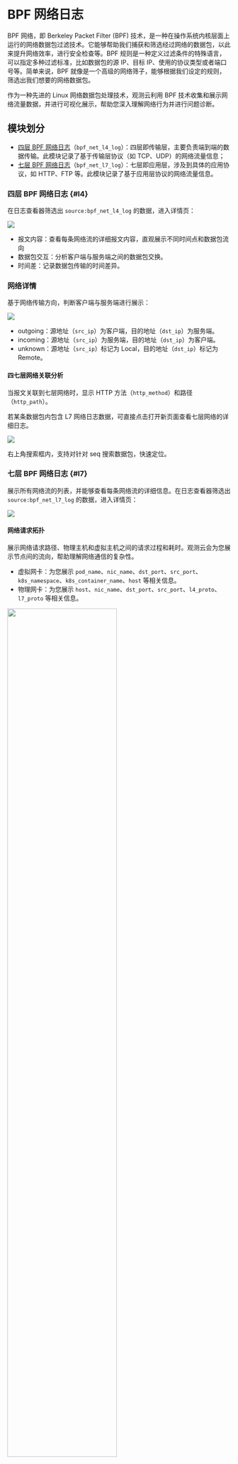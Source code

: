 # BPF 网络日志

BPF 网络，即 Berkeley Packet Filter (BPF) 技术，是一种在操作系统内核层面上运行的网络数据包过滤技术。它能够帮助我们捕获和筛选经过网络的数据包，以此来提升网络效率，进行安全检查等。BPF 规则是一种定义过滤条件的特殊语言，可以指定多种过滤标准，比如数据包的源 IP、目标 IP、使用的协议类型或者端口号等。简单来说，BPF 就像是一个高级的网络筛子，能够根据我们设定的规则，筛选出我们想要的网络数据包。

作为一种先进的 Linux 网络数据包处理技术，观测云利用 BPF 技术收集和展示网络流量数据，并进行可视化展示，帮助您深入理解网络行为并进行问题诊断。

## 模块划分

- [四层 BPF 网络日志](#l4)（`bpf_net_l4_log`）：四层即传输层，主要负责端到端的数据传输。此模块记录了基于传输层协议（如 TCP、UDP）的网络流量信息；  
- [七层 BPF 网络日志](#l7)（`bpf_net_l7_log`）：七层即应用层，涉及到具体的应用协议，如 HTTP、FTP 等。此模块记录了基于应用层协议的网络流量信息。

### 四层 BPF 网络日志 {#l4}

在日志查看器筛选出 `source:bpf_net_l4_log` 的数据，进入详情页：

![](img/bpf_net_l4_log-1.png)

* 报文内容：查看每条网络流的详细报文内容，直观展示不同时间点和数据包流向
* 数据包交互：分析客户端与服务端之间的数据包交换。
* 时间差：记录数据包传输的时间差异。

### 网络详情

基于网络传输方向，判断客户端与服务端进行展示：

![](img/bpf_net_l4_log-2.png)

* outgoing：源地址（`src_ip`）为客户端，目的地址（`dst_ip`）为服务端。
* incoming：源地址（`src_ip`）为服务端，目的地址（`dst_ip`）为客户端。
* unknown：源地址（`src_ip`）标记为 Local，目的地址（`dst_ip`）标记为 Remote。

#### 四七层网络关联分析

当报文关联到七层网络时，显示 HTTP 方法（`http_method`）和路径（`http_path`）。

若某条数据包内包含 L7 网络日志数据，可直接点击打开新页面查看七层网络的详细日志。

![](img/bpf_net_l4_log-1.gif)

右上角搜索框内，支持对针对 seq 搜索数据包，快速定位。

### 七层 BPF 网络日志 {#l7}

展示所有网络流的列表，并能够查看每条网络流的详细信息。在日志查看器筛选出 `source:bpf_net_l7_log` 的数据，进入详情页：

![](img/bpf_net_l7_log.png)


#### 网络请求拓扑

展示网络请求路径、物理主机和虚拟主机之间的请求过程和耗时。观测云会为您展示节点间的流向，帮助理解网络通信的复杂性。

- 虚拟网卡：为您展示 `pod_name`、`nic_name`、`dst_port`、`src_port`、`k8s_namespace`、`k8s_container_name`、`host` 等相关信息。
- 物理网卡：为您展示 `host`、`nic_name`、`dst_port`、`src_port`、`l4_proto`、`l7_proto` 等相关信息。


<img src="../img/bpf_net_l7_log-1.png" width="70%" >

若存在外部未知网络情况，则显示 N/A。

<img src="../img/bpf_net_l7_log-2.png" width="70%" >

- hover 在网卡节点的端口上，即可显示 `ip:port`。
- 若需查看网络数据详情，hover 在网卡节点上，点击右上角 :fontawesome-solid-arrow-up-right-from-square: 按钮即可跳转至对应页面。

![](img/bpf_net_l7_log-4.png)

#### 关联网络日志

观测云基于单连接请求、跨网卡请求和传输层请求三个维度展示相关的日志数据。


* 单连接请求：客户端与服务器之间通过单个网络连接进行的请求和响应。
* 跨网卡请求：跨越不同网卡进行的请求。例如，在虚拟化环境中，请求可能从虚拟机的一个虚拟网卡发起，然后通过宿主机的物理网卡发送到另一个虚拟机或外部服务器。
* 传输层请求：指的是传输层网络日志，如 TCP 或 UDP 协议中进行的请求。


![](img/bpf_net_l7_log-3.png)

- 点击右侧 :material-reorder-horizontal: 可修改网络日志显示列：

![](img/bpf_net_l7_log-5.png)

## 网络问题排查示例

当发生网络问题时，可以按照以下步骤进行 BPF 网络故障排查：

1. 确认问题现象：记录下网络问题的表现，如连接超时、数据包丢失等。
2. 查看四层日志：通过 `bpf_net_l4_log` 查看相关网络流的基本信息，确认传输方向和数据包的基本信息。
3. 深入七层日志：如果问题可能涉及应用层，通过 `bpf_net_l7_log` 查看应用层的详细交互。
4. 分析网络拓扑：利用网络请求拓扑功能，检查虚拟网卡和物理网卡之间的调用关系和耗时，确认是否存在网络延迟或中断。
5. 关联分析：通过四七层关联分析，查看是否有特定的应用层协议导致的问题。
6. 日志关联：查看与问题网络流相关的所有日志，寻找潜在的问题线索。

通过上述步骤，可以有效地利用 BPF 网络可视化对网络问题进行排查和分析，从而快速定位并解决问题。